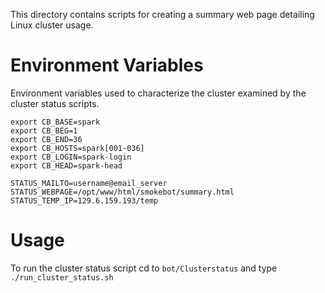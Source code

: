This directory contains scripts for creating a summary web page detailing Linux cluster usage.

# Environment Variables

Environment variables used to characterize the cluster examined by the cluster status scripts.

```
export CB_BASE=spark
export CB_BEG=1
export CB_END=36
export CB_HOSTS=spark[001-036]
export CB_LOGIN=spark-login
export CB_HEAD=spark-head

STATUS_MAILTO=username@email_server
STATUS_WEBPAGE=/opt/www/html/smokebot/summary.html
STATUS_TEMP_IP=129.6.159.193/temp
```

# Usage

To run the cluster status script cd to `bot/Clusterstatus` and type `./run_cluster_status.sh`


